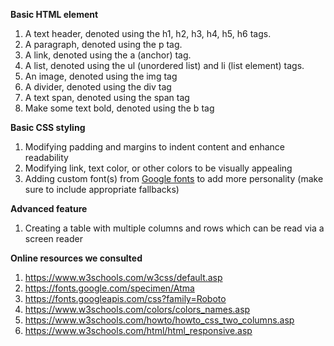 <b>Basic HTML element</b>

1. A text header, denoted using the h1, h2, h3, h4, h5, h6 tags.
2. A paragraph, denoted using the p tag.
3. A link, denoted using the a (anchor) tag.
4. A list, denoted using the ul (unordered list) and li (list element) tags.
5. An image, denoted using the img tag
6. A divider, denoted using the div tag
7. A text span, denoted using the span tag
8. Make some text bold, denoted using the b tag

<b>Basic CSS styling</b>

1. Modifying padding and margins to indent content and enhance readability
2. Modifying link, text color, or other colors to be visually appealing
3. Adding custom font(s) from [Google fonts](https://fonts.google.com/) to add more personality (make sure to include appropriate fallbacks)

<b>Advanced feature</b>

1. Creating a table with multiple columns and rows which can be read via a screen reader

<b>Online resources we consulted</b>

1. https://www.w3schools.com/w3css/default.asp 
2. https://fonts.google.com/specimen/Atma 
3. https://fonts.googleapis.com/css?family=Roboto
4. https://www.w3schools.com/colors/colors_names.asp 
5. https://www.w3schools.com/howto/howto_css_two_columns.asp
6. https://www.w3schools.com/html/html_responsive.asp 

